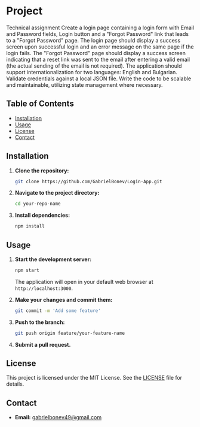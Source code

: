# Project

Technical assignment
Create a login page containing a login form with Email and Password fields, Login button and a "Forgot Password" link that leads to a "Forgot Password" page. The login page should display a success screen upon successful login and an error message on the same page if the login fails. The "Forgot Password" page should display a success screen indicating that a reset link was sent to the email after entering a valid email (the actual sending of the email is not required). The application should support internationalization for two languages: English and Bulgarian. Validate credentials against a local JSON file. Write the code to be scalable and maintainable, utilizing state management where necessary.

## Table of Contents

- [Installation](#installation)
- [Usage](#usage)
- [License](#license)
- [Contact](#contact)

## Installation

1. **Clone the repository:**

    ```bash
    git clone https://github.com/GabrielBonev/Login-App.git
    ```

2. **Navigate to the project directory:**

    ```bash
    cd your-repo-name
    ```

3. **Install dependencies:**

    ```bash
    npm install
    ```

## Usage

1. **Start the development server:**

    ```bash
    npm start
    ```

    The application will open in your default web browser at `http://localhost:3000`.

3. **Make your changes and commit them:**

    ```bash
    git commit -m 'Add some feature'
    ```

4. **Push to the branch:**

    ```bash
    git push origin feature/your-feature-name
    ```

5. **Submit a pull request.**

## License

This project is licensed under the MIT License. See the [LICENSE](LICENSE) file for details.

## Contact

- **Email:** gabrielbonev49@gmail.com
